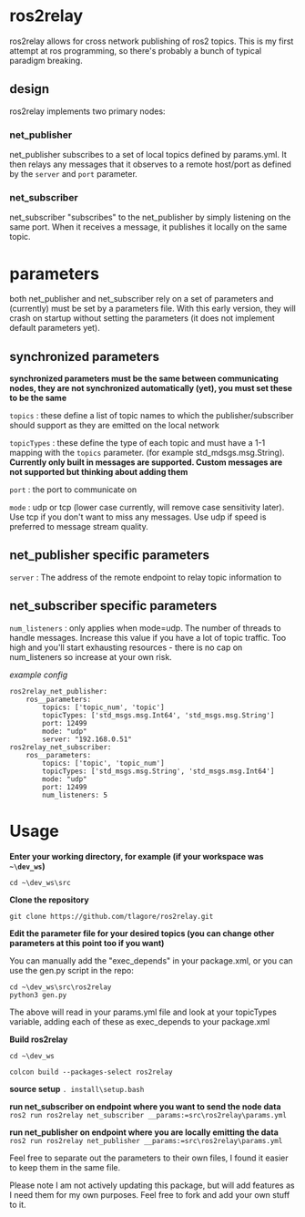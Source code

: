 # ros2relay
ros2relay allows for cross network publishing of ros2 topics. This is my first attempt at ros programming, so there's probably a bunch of typical paradigm breaking.

## design
ros2relay implements two primary nodes:

### net_publisher
net_publisher subscribes to a set of local topics defined by params.yml. It then relays any messages that it observes to a remote host/port as defined by the `server` and `port` parameter.

### net_subscriber
net_subscriber "subscribes" to the net_publisher by simply listening on the same port. When it receives a message, it publishes it locally on the same topic.

# parameters
both net_publisher and net_subscriber rely on a set of parameters and (currently) must be set by a parameters file. With this early version, they will crash on startup without setting the parameters (it does not implement default parameters yet).

## synchronized parameters
**synchronized parameters must be the same between communicating nodes, they are not synchronized automatically (yet), you must set these to be the same**

`topics` : these define a list of topic names to which the publisher/subscriber should support as they are emitted on the local network

`topicTypes` : these define the type of each topic and must have a 1-1 mapping with the `topics` parameter. (for example std_mdsgs.msg.String). **Currently only built in messages are supported. Custom messages are not supported but thinking about adding them** 

`port` : the port to communicate on

`mode` : udp or tcp (lower case currently, will remove case sensitivity later). Use tcp if you don't want to miss any messages. Use udp if speed is preferred to message stream quality.

## net_publisher specific parameters
`server` : The address of the remote endpoint to relay topic information to

## net_subscriber specific parameters
`num_listeners` : only applies when mode=udp. The number of threads to handle messages. Increase this value if you have a lot of topic traffic. Too high and you'll start exhausting resources - there is no cap on num_listeners so increase at your own risk.

*example config*
```
ros2relay_net_publisher:
    ros__parameters:
        topics: ['topic_num', 'topic']
        topicTypes: ['std_msgs.msg.Int64', 'std_msgs.msg.String']
        port: 12499
        mode: "udp"
        server: "192.168.0.51"
ros2relay_net_subscriber:
    ros__parameters:
        topics: ['topic', 'topic_num']
        topicTypes: ['std_msgs.msg.String', 'std_msgs.msg.Int64']
        mode: "udp"
        port: 12499
        num_listeners: 5
```

# Usage
**Enter your working directory, for example (if your workspace was `~\dev_ws`)**

`cd ~\dev_ws\src`

**Clone the repository**

`git clone https://github.com/tlagore/ros2relay.git`

**Edit the parameter file for your desired topics (you can change other parameters at this point too if you want)**

You can manually add the "exec_depends" in your package.xml, or you can use the gen.py script in the repo:

```
cd ~\dev_ws\src\ros2relay
python3 gen.py
```

The above will read in your params.yml file and look at your topicTypes variable, adding each of these as exec_depends to your package.xml

**Build ros2relay**

`cd ~\dev_ws`

`colcon build --packages-select ros2relay`


**source setup**
`. install\setup.bash`

**run net_subscriber on endpoint where you want to send the node data**
`ros2 run ros2relay net_subscriber __params:=src\ros2relay\params.yml`

**run net_publisher on endpoint where you are locally emitting the data**
`ros2 run ros2relay net_publisher __params:=src\ros2relay\params.yml`

Feel free to separate out the parameters to their own files, I found it easier to keep them in the same file.

Please note I am not actively updating this package, but will add features as I need them for my own purposes. Feel free to fork and add your own stuff to it.